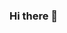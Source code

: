 ### Hi there 👋



<!--
**moejolloy/moejolloy** is a ✨ _special_ ✨ repository because its `README.md` (this file) appears on your GitHub profile.

Here are some ideas to get you started:

- 🔭 I’m currently working on an app which, in the event of a bidding system being implemented into T20 cricket matches in place of a coin toss, will give a cricket captain an idea of what to bid for, and an estimate for the number of runs to bid. Niche. More info [here:] (https://www.espncricinfo.com/story/why-replacing-the-toss-with-an-auction-is-the-fair-thing-to-do-1277744) 

It involves scraping, parsing, modelling and manipulating thousands of pieces of match data, and I will eventually get one of my front-end friends to help me make it look nice and be interactable, promise.

- 🌱 I’m currently learning skills which I think will help me get great foundations - namely bash/command shell skills, and data manipulation/modelling techniques.



- 😄 Pronouns: he/him


-->
